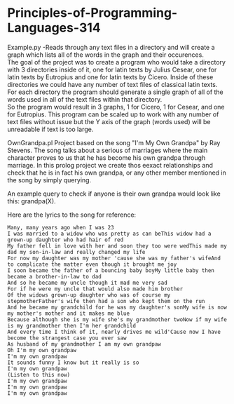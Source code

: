# Principles-of-Programming-Languages-314

Example.py 
  -Reads through any text files in a directory and will create a graph which lists all of the words in the graph and their occurences.  
  The goal of the project was to create a program who would take a directory with 3 directories inside of it, one for latin texts by Julius Cesear, 
  one for latin texts by Eutropius and one for latin texts by Cicero.  Inside of these directories we could have any number of text files of classical 
  latin texts.  For each directory the program should generate a single graph of all of the words used in all of the text files within that directory.  
  So the program would result in 3 graphs, 1 for Cicero, 1 for Cesear, and one for Eutropius.  This program can be scaled up to work with any number of 
  text files without issue but the Y axis of the graph (words used) will be unreadable if text is too large.  



OwnGrandpa.pl
  Project based on the song "I'm My Own Grandpa" by Ray Stevens.  The song talks about a serious of marriages where the main character proves to 
  us that he has become his own grandpa through marriage.  In this prolog project we create thos eexact relationships and check that he is in fact 
  his own grandpa, or any other member mentioned in the song by simply querying.
  
  An example query to check if anyone is their own grandpa would look like this:
    grandpa(X).
    
  Here are the lyrics to the song for reference:
  
    Many, many years ago when I was 23
    I was married to a widow who was pretty as can beThis widow had a grown-up daughter who had hair of red
    My father fell in love with her and soon they too were wedThis made my dad my son-in-law and really changed my life
    For now my daughter was my mother 'cause she was my father's wifeAnd to complicate the matter even though it brought me joy
    I soon became the father of a bouncing baby boyMy little baby then became a brother-in-law to dad
    And so he became my uncle though it mad me very sad
    For if he were my uncle that would also made him brother
    Of the widows grown-up daughter who was of course my stepmotherFather's wife then had a son who kept them on the run
    And he became my grandchild for he was my daughter's sonMy wife is now my mother's mother and it makes me blue
    Because although she is my wife she's my grandmother twoNow if my wife is my grandmother then I'm her grandchild
    And every time I think of it, nearly drives me wild'Cause now I have become the strangest case you ever saw
    As husband of my grandmother I am my own grandpaw
    Oh I'm my own grandpaw
    I'm my own grandpaw
    It sounds funny I know but it really is so
    I'm my own grandpaw
    (Listen to this now)
    I'm my own grandpaw
    I'm my own grandpaw
    I'm my own grandpaw
